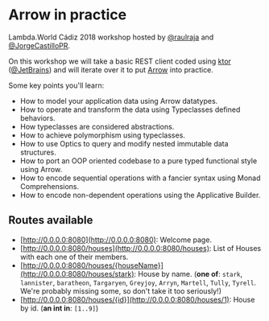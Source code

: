 # Arrow in practice

Lambda.World Cádiz 2018 workshop hosted by [@raulraja](https://twitter.com/raulraja) and [@JorgeCastilloPR](https://twitter.com/JorgeCastilloPR).

On this workshop we will take a basic REST client coded using [ktor](https://ktor.io/) ([@JetBrains](https://www.jetbrains.com/)) and will iterate over it to put [Arrow](https://arrow-kt.io/) into practice.

Some key points you'll learn:
* How to model your application data using Arrow datatypes.
* How to operate and transform the data using Typeclasses defined behaviors.
* How typeclasses are considered abstractions.
* How to achieve polymorphism using typeclasses.
* How to use Optics to query and modify nested immutable data structures.
* How to port an OOP oriented codebase to a pure typed functional style using Arrow.
* How to encode sequential operations with a fancier syntax using Monad Comprehensions.
* How to encode non-dependent operations using the Applicative Builder.

## Routes available

* [http://0.0.0.0:8080](http://0.0.0.0:8080): Welcome page.
* [http://0.0.0.0:8080/houses](http://0.0.0.0:8080/houses): List of Houses with each one of their members.
* [http://0.0.0.0:8080/houses/{houseName}](http://0.0.0.0:8080/houses/stark): House by name. (**one of**: `stark`, `lannister`, `baratheon`, `Targaryen`, `Greyjoy`, `Arryn`, `Martell`, `Tully`, `Tyrell`. We're probably missing some, so don't take it too seriously!)
* [http://0.0.0.0:8080/houses/{id}](http://0.0.0.0:8080/houses/1): House by id. (**an int in**: `[1..9]`)

